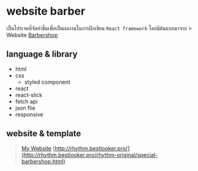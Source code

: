 # website barber

เป็นโปรเจคที่จัดทำขึ้นเพื่อเป็นผลงานในการฝึกเขียน `React framework`
โดยมีต้นแบบมาจาก > Website [Barbershop](http://rhythm.bestlooker.pro/rhythm-original/special-barbershop.html)

## language & library

* html
* css
  * styled component
* react
* react-slick
* fetch api
* json flie
* responsive

## website & template

> [My Website](https://website-barber.web.app/)
> [http://rhythm.bestlooker.pro/](http://rhythm.bestlooker.pro/rhythm-original/special-barbershop.html)
